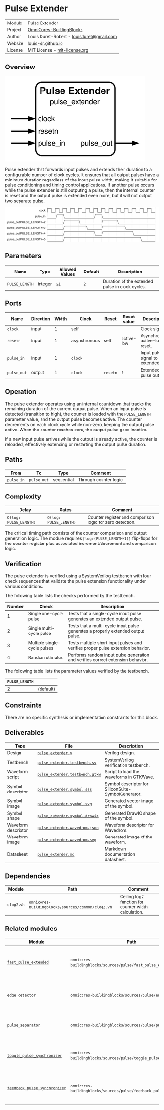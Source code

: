 # Pulse Extender

|         |                                                                                  |
| ------- | -------------------------------------------------------------------------------- |
| Module  | Pulse Extender                                                                   |
| Project | [OmniCores-BuildingBlocks](https://github.com/Louis-DR/OmniCores-BuildingBlocks) |
| Author  | Louis Duret-Robert - [louisduret@gmail.com](mailto:louisduret@gmail.com)         |
| Website | [louis-dr.github.io](https://louis-dr.github.io)                                 |
| License | MIT License - [mit-license.org](https://mit-license.org)                         |

## Overview

![pulse_extender](pulse_extender.symbol.svg)

Pulse extender that forwards input pulses and extends their duration to a configurable number of clock cycles. It ensures that all output pulses have a minimum duration regardless of the input pulse width, making it suitable for pulse conditioning and timing control applications. If another pulse occurs while the pulse extender is still outputing a pulse, then the internal counter is reset and the output pulse is extended even more, but it will not output two separate pulse.

![pulse_extender](pulse_extender.wavedrom.svg)

## Parameters

| Name           | Type    | Allowed Values | Default | Description                                     |
| -------------- | ------- | -------------- | ------- | ----------------------------------------------- |
| `PULSE_LENGTH` | integer | `≥1`           | `2`     | Duration of the extended pulse in clock cycles. |

## Ports

| Name        | Direction | Width | Clock        | Reset    | Reset value | Description                        |
| ----------- | --------- | ----- | ------------ | -------- | ----------- | ---------------------------------- |
| `clock`     | input     | 1     | self         |          |             | Clock signal.                      |
| `resetn`    | input     | 1     | asynchronous | self     | active-low  | Asynchronous active-low reset.     |
| `pulse_in`  | input     | 1     | `clock`      |          |             | Input pulse signal to be extended. |
| `pulse_out` | output    | 1     | `clock`      | `resetn` | `0`         | Extended pulse output.             |

## Operation

The pulse extender operates using an internal countdown that tracks the remaining duration of the current output pulse. When an input pulse is detected (transition to high), the counter is loaded with the `PULSE_LENGTH` parameter value, and the output pulse becomes active. The counter decrements on each clock cycle while non-zero, keeping the output pulse active. When the counter reaches zero, the output pulse goes inactive.

If a new input pulse arrives while the output is already active, the counter is reloaded, effectively extending or restarting the output pulse duration.

## Paths

| From       | To          | Type       | Comment                |
| ---------- | ----------- | ---------- | ---------------------- |
| `pulse_in` | `pulse_out` | sequential | Through counter logic. |

## Complexity

| Delay                  | Gates                  | Comment                                                   |
| ---------------------- | ---------------------- | --------------------------------------------------------- |
| `O(log₂ PULSE_LENGTH)` | `O(log₂ PULSE_LENGTH)` | Counter register and comparison logic for zero detection. |

The critical timing path consists of the counter comparison and output generation logic. The module requires `⌈log₂(PULSE_LENGTH+1)⌉` flip-flops for the counter register plus associated increment/decrement and comparison logic.

## Verification

The pulse extender is verified using a SystemVerilog testbench with four check sequences that validate the pulse extension functionality under various conditions.

The following table lists the checks performed by the testbench.

| Number | Check                        | Description                                                                      |
| ------ | ---------------------------- | -------------------------------------------------------------------------------- |
| 1      | Single one-cycle pulse       | Tests that a single-cycle input pulse generates an extended output pulse.        |
| 2      | Single multi-cycle pulse     | Tests that a multi-cycle input pulse generates a properly extended output pulse. |
| 3      | Multiple single-cycle pulses | Tests multiple short input pulses and verifies proper pulse extension behavior.  |
| 4      | Random stimulus              | Performs random input pulse generation and verifies correct extension behavior.  |

The following table lists the parameter values verified by the testbench.

| `PULSE_LENGTH` |           |
| -------------- | --------- |
| 2              | (default) |

## Constraints

There are no specific synthesis or implementation constraints for this block.

## Deliverables

| Type                | File                                                             | Description                                         |
| ------------------- | ---------------------------------------------------------------- | --------------------------------------------------- |
| Design              | [`pulse_extender.v`](pulse_extender.v)                           | Verilog design.                                     |
| Testbench           | [`pulse_extender.testbench.sv`](pulse_extender.testbench.sv)     | SystemVerilog verification testbench.               |
| Waveform script     | [`pulse_extender.testbench.gtkw`](pulse_extender.testbench.gtkw) | Script to load the waveforms in GTKWave.            |
| Symbol descriptor   | [`pulse_extender.symbol.sss`](pulse_extender.symbol.sss)         | Symbol descriptor for SiliconSuite-SymbolGenerator. |
| Symbol image        | [`pulse_extender.symbol.svg`](pulse_extender.symbol.svg)         | Generated vector image of the symbol.               |
| Symbol shape        | [`pulse_extender.symbol.drawio`](pulse_extender.symbol.drawio)   | Generated DrawIO shape of the symbol.               |
| Waveform descriptor | [`pulse_extender.wavedrom.json`](pulse_extender.wavedrom.json)   | Waveform descriptor for Wavedrom.                   |
| Waveform image      | [`pulse_extender.wavedrom.svg`](pulse_extender.wavedrom.svg)     | Generated image of the waveform.                    |
| Datasheet           | [`pulse_extender.md`](pulse_extender.md)                         | Markdown documentation datasheet.                   |

## Dependencies

| Module     | Path                                               | Comment                                              |
| ---------- | -------------------------------------------------- | ---------------------------------------------------- |
| `clog2.vh` | `omnicores-buildingblocks/sources/common/clog2.vh` | Ceiling log2 function for counter width calculation. |

## Related modules

| Module                                                                                         | Path                                                                 | Comment                                                          |
| ---------------------------------------------------------------------------------------------- | -------------------------------------------------------------------- | ---------------------------------------------------------------- |
| [`fast_pulse_extended`](../fast_pulse_extended/fast_pulse_extended.md)                         | `omnicores-buildingblocks/sources/pulse/fast_pulse_extended`         | Fast variant of pulse extender with immediate response.          |
| [`edge_detector`](../edge_detector/edge_detector.md)                                           | `omnicores-buildingblocks/sources/pulse/edge_detector`               | Edge detector for both rising and falling edges combined.        |
| [`pulse_separator`](../pulse_separator/pulse_separator.md)                                     | `omnicores-buildingblocks/sources/pulse/pulse_separator`             | Separates consecutive pulses with minimum gap.                   |
| [`toggle_pulse_synchronizer`](../toggle_pulse_synchronizer/toggle_pulse_synchronizer.md)       | `omnicores-buildingblocks/sources/pulse/toggle_pulse_synchronizer`   | Synchronizes pulses across clock domains using toggle flip-flop. |
| [`feedback_pulse_synchronizer`](../feedback_pulse_synchronizer/feedback_pulse_synchronizer.md) | `omnicores-buildingblocks/sources/pulse/feedback_pulse_synchronizer` | Synchronizes pulses across clock domains using feedback.         |
